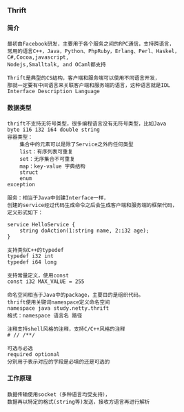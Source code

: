 ### Thrift

#### 简介
    最初由Facebook研发，主要用于各个服务之间的RPC通信，支持跨语言，
    常用的语言C++，Java，Python、PhpRuby，Erlang、Perl、Haskel，C#,Cocoa,javascript,
    Nodejs,Smalltalk, and OCaml都支持
    
    Thrift是典型的CS结构，客户端和服务端可以使用不同语言开发，
    那就一定要有中间语言来关联客户端和服务端的语言，这种语言就是IDL
    Interface Description Language

#### 数据类型
    thrift不支持无符号类型，很多编程语言没有无符号类型，比如Java
    byte i16 i32 i64 double string
    容器类型：
        集合中的元素可以是除了Service之外的任何类型
        list：有序列表可重复
        set：无序集合不可重复
        map：key-value 字典结构
        struct
        enum
    exception
    
    服务：相当于Java中创建Interface一样，
    创建的service经过代码生成命令之后会生成客户端和服务端的框架代码，
    定义形式如下：
```idl
service HelloService {
    string doAction(1:string name, 2:i32 age);
}
```
    支持类似C++的typedef
    typedef i32 int
    typedef i64 long
    
    支持常量定义，使用const
    const i32 MAX_VALUE = 255
    
    命名空间相当于Java中的package，主要目的是组织代码。
    thrift使用关键词namespace定义命名空间
    namespace java study.netty.thrift
    格式：namespace 语言名 路径
    
    注释支持shell风格的注释，支持C/C++风格的注释
    # // /**/
    
    可选与必选
    required optional
    分别用于表示对应的字段是必填的还是可选的
    
    
        
#### 工作原理
    数据传输使用socket（多种语言均受支持），
    数据再以特定的格式(string等)发送，接收方语言再进行解析
    
    
    